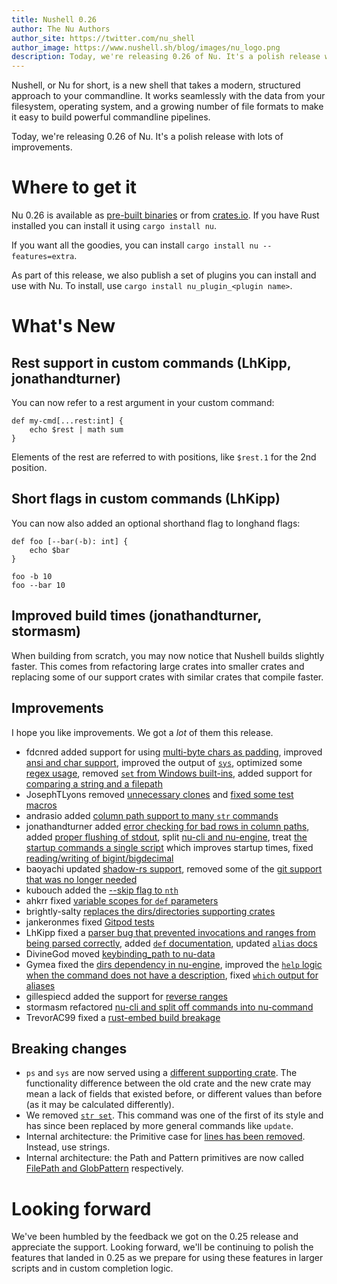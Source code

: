 ```yaml
---
title: Nushell 0.26
author: The Nu Authors
author_site: https://twitter.com/nu_shell
author_image: https://www.nushell.sh/blog/images/nu_logo.png
description: Today, we're releasing 0.26 of Nu. It's a polish release with lots of improvements.
---
```


Nushell, or Nu for short, is a new shell that takes a modern, structured approach to your commandline. It works seamlessly with the data from your filesystem, operating system, and a growing number of file formats to make it easy to build powerful commandline pipelines.

Today, we're releasing 0.26 of Nu. It's a polish release with lots of improvements.

<!-- more -->

# Where to get it

Nu 0.26 is available as [pre-built binaries](https://github.com/nushell/nushell/releases/tag/0.26.0) or from [crates.io](https://crates.io/crates/nu). If you have Rust installed you can install it using `cargo install nu`.

If you want all the goodies, you can install `cargo install nu --features=extra`.

As part of this release, we also publish a set of plugins you can install and use with Nu. To install, use `cargo install nu_plugin_<plugin name>`.

# What's New

## Rest support in custom commands (LhKipp, jonathandturner)

You can now refer to a rest argument in your custom command:

```nushell
def my-cmd[...rest:int] {
    echo $rest | math sum
}
```

Elements of the rest are referred to with positions, like `$rest.1` for the 2nd position.

## Short flags in custom commands (LhKipp)

You can now also added an optional shorthand flag to longhand flags:

```nushell
def foo [--bar(-b): int] {
    echo $bar
}

foo -b 10
foo --bar 10
```

## Improved build times (jonathandturner, stormasm)

When building from scratch, you may now notice that Nushell builds slightly faster. This comes from refactoring large crates into smaller crates and replacing some of our support crates with similar crates that compile faster.

## Improvements

I hope you like improvements. We got a _lot_ of them this release.

- fdcnred added support for using [multi-byte chars as padding](https://github.com/nushell/nushell/pull/2973), improved [ansi and char support](https://github.com/nushell/nushell/pull/2955), improved the output of [`sys`](https://github.com/nushell/nushell/pull/2959), optimized some [regex usage](https://github.com/nushell/nushell/pull/2937), removed [`set` from Windows built-ins](https://github.com/nushell/nushell/pull/2924), added support for [comparing a string and a filepath](https://github.com/nushell/nushell/pull/2906)
- JosephTLyons removed [unnecessary clones](https://github.com/nushell/nushell/pull/2970) and [fixed some test macros](https://github.com/nushell/nushell/pull/2969)
- andrasio added [column path support to many `str` commands](https://github.com/nushell/nushell/pull/2965)
- jonathandturner added [error checking for bad rows in column paths](https://github.com/nushell/nushell/pull/2964), added [proper flushing of stdout](https://github.com/nushell/nushell/pull/2952), split [nu-cli and nu-engine](https://github.com/nushell/nushell/pull/2898), treat [the startup commands a single script](https://github.com/nushell/nushell/pull/2890) which improves startup times, fixed [reading/writing of bigint/bigdecimal](https://github.com/nushell/nushell/pull/2893)
- baoyachi updated [shadow-rs support](https://github.com/nushell/nushell/pull/2963), removed some of the [git support that was no longer needed](https://github.com/nushell/nushell/pull/2935)
- kubouch added the [--skip flag to `nth`](https://github.com/nushell/nushell/pull/2953)
- ahkrr fixed [variable scopes for `def` parameters](https://github.com/nushell/nushell/pull/2951)
- brightly-salty [replaces the dirs/directories supporting crates](https://github.com/nushell/nushell/pull/2949)
- jankeronmes fixed [Gitpod tests](https://github.com/nushell/nushell/pull/2948)
- LhKipp fixed a [parser bug that prevented invocations and ranges from being parsed correctly](https://github.com/nushell/nushell/pull/2945), added [`def` documentation](https://github.com/nushell/nushell/pull/2939), updated [`alias` docs](https://github.com/nushell/nushell/pull/2925)
- DivineGod moved [keybinding_path to nu-data](https://github.com/nushell/nushell/pull/2927)
- Gymea fixed the [dirs dependency in nu-engine](https://github.com/nushell/nushell/pull/2924), improved the [`help` logic when the command does not have a description](https://github.com/nushell/nushell/pull/2915), fixed [`which` output for aliases](https://github.com/nushell/nushell/pull/2894)
- gillespiecd added the support for [reverse ranges](https://github.com/nushell/nushell/pull/2913)
- stormasm refactored [nu-cli and split off commands into nu-command](https://github.com/nushell/nushell/pull/2910)
- TrevorAC99 fixed a [rust-embed build breakage](https://github.com/nushell/nushell/pull/2880)

## Breaking changes

- `ps` and `sys` are now served using a [different supporting crate](https://github.com/nushell/nushell/pull/2954). The functionality difference between the old crate and the new crate may mean a lack of fields that existed before, or different values than before (as it may be calculated differently).
- We removed [`str set`](https://github.com/nushell/nushell/pull/2940). This command was one of the first of its style and has since been replaced by more general commands like `update`.
- Internal architecture: the Primitive case for [lines has been removed](https://github.com/nushell/nushell/pull/2887). Instead, use strings.
- Internal architecture: the Path and Pattern primitives are now called [FilePath and GlobPattern](https://github.com/nushell/nushell/pull/2889) respectively.

# Looking forward

We've been humbled by the feedback we got on the 0.25 release and appreciate the support. Looking forward, we'll be continuing to polish the features that landed in 0.25 as we prepare for using these features in larger scripts and in custom completion logic.
